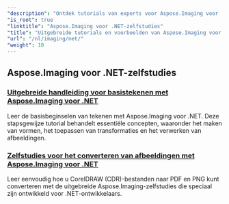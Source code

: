 ```yaml
---
"description": "Ontdek tutorials van experts voor Aspose.Imaging voor .NET. Leer hoe u afbeeldingen kunt bewerken, converteren en verwerken met gedetailleerde handleidingen, codevoorbeelden en praktische inzichten. Perfect voor ontwikkelaars die de verwerking van afbeeldingen in .NET-applicaties willen stroomlijnen."
"is_root": true
"linktitle": "Aspose.Imaging voor .NET-zelfstudies"
"title": "Uitgebreide tutorials en voorbeelden van Aspose.Imaging voor .NET"
"url": "/nl/imaging/net/"
"weight": 10
---
```


## Aspose.Imaging voor .NET-zelfstudies
### [Uitgebreide handleiding voor basistekenen met Aspose.Imaging voor .NET](./guide-to-basic-drawing/)
Leer de basisbeginselen van tekenen met Aspose.Imaging voor .NET. Deze stapsgewijze tutorial behandelt essentiële concepten, waaronder het maken van vormen, het toepassen van transformaties en het verwerken van afbeeldingen.
### [Zelfstudies voor het converteren van afbeeldingen met Aspose.Imaging voor .NET](./image-conversion/)
Leer eenvoudig hoe u CorelDRAW (CDR)-bestanden naar PDF en PNG kunt converteren met de uitgebreide Aspose.Imaging-zelfstudies die speciaal zijn ontwikkeld voor .NET-ontwikkelaars.
